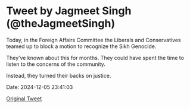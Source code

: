 # Tweet by Jagmeet Singh (@theJagmeetSingh)

Today, in the Foreign Affairs Committee the Liberals and Conservatives teamed up to block a motion to recognize the Sikh Genocide. 

They’ve known about this for months. They could have spent the time to listen to the concerns of the community.

Instead, they turned their backs on justice.

Date: 2024-12-05 23:41:03

[Original Tweet](https://x.com/theJagmeetSingh/status/1864817291453432262)
